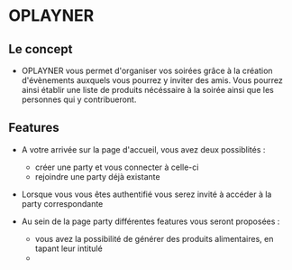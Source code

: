# OPLAYNER

## Le concept

* OPLAYNER vous permet d'organiser vos soirées grâce à la création d'évènements auxquels vous pourrez y inviter des amis. Vous pourrez ainsi établir une liste de produits nécéssaire à la soirée ainsi que les personnes qui y contribueront.

## Features

* A votre arrivée sur la page d'accueil, vous avez deux possiblités :
    * créer une party et vous connecter à celle-ci
    * rejoindre une party déjà existante 

* Lorsque vous vous êtes authentifié vous serez invité à accéder à la party correspondante

* Au sein de la page party différentes features vous seront proposées :
    * vous avez la possibilité de générer des produits alimentaires, en tapant leur intitulé
    * 

